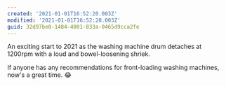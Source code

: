 ```yaml
---
created: '2021-01-01T16:52:20.003Z'
modified: '2021-01-01T16:52:20.003Z'
guid: 32d97be0-1484-4001-833a-0465d9cca2fe
---
```

An exciting start to 2021 as the washing machine drum detaches at 1200rpm with a loud and bowel-loosening shriek.

If anyone has any recommendations for front-loading washing machines, now's a great time. 😂

